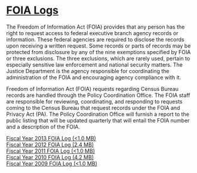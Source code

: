 # [FOIA Logs](https://www.census.gov/about/policies/foia/foia_library/foia_logs.html)  

The Freedom of Information Act (FOIA) provides that any person has the right to request access to federal executive branch agency records or information. These federal agencies are required to disclose the records upon receiving a written request. Some records or parts of records may be protected from disclosure by any of the nine exemptions specified by FOIA or three exclusions. The three exclusions, which are rarely used, pertain to especially sensitive law enforcement and national security matters. The Justice Department is the agency responsible for coordinating the administration of the FOIA and encouraging agency compliance with it.  

Freedom of Information Act (FOIA) requests regarding Census Bureau records are handled through the Policy Coordination Office. The FOIA staff are responsible for reviewing, coordinating, and responding to requests coming to the Census Bureau that request records under the FOIA and Privacy Act (PA). The Policy Coordination Office will furnish a report to the public listing that will be updated quarterly that will entail the FOIA number and a description of the FOIA.  

[Fiscal Year 2013 FOIA Log (&#60;1.0 MB)](http://www2.census.gov/foia/foia_logs/2013_foia_log.pdf)  
[Fiscal Year 2012 FOIA Log (2.4 MB)](http://www2.census.gov/foia/foia_logs/2012_foia_log.pdf)  
[Fiscal Year 2011 FOIA Log (&#60;1.0 MB)](http://www2.census.gov/foia/foia_logs/2011_foia_log.pdf)  
[Fiscal Year 2010 FOIA Log (4.2 MB)](http://www2.census.gov/foia/foia_logs/2010_foia_log.pdf)  
[Fiscal Year 2009 FOIA Log (&#60;1.0 MB)](http://www2.census.gov/foia/foia_logs/2009_foia_log.pdf)  